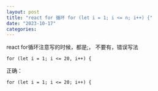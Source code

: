 ```yaml
---
layout: post
title: "react for 循环 for (let i = 1; i <= n; i++) {"
date: "2023-10-17"
categories: 
---
```

<p>react for循环注意写的时候，都是;， 不要有，错误写法</p>

<pre>
<code>for (let i = 1; i &lt;= 20, i++) {</code></pre>

<p>正确：</p>

<pre>
<code>for (let i = 1; i &lt;= 20; i++) {</code></pre>

